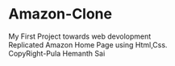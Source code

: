# Amazon-Clone
My First Project towards web devolopment
<br>
Replicated Amazon Home Page using Html,Css.
<br>
CopyRight-Pula Hemanth Sai

